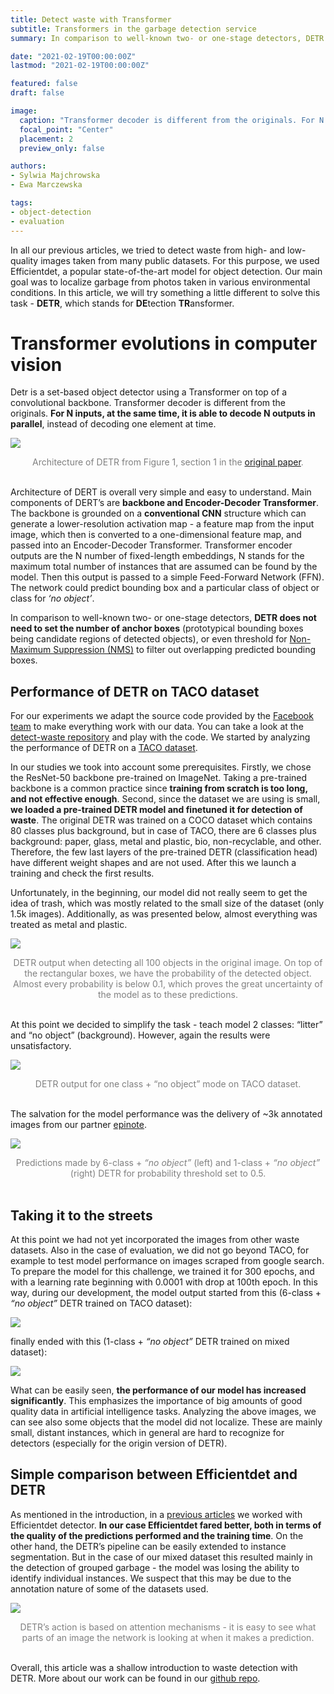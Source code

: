 ```yaml
---
title: Detect waste with Transformer
subtitle: Transformers in the garbage detection service
summary: In comparison to well-known two- or one-stage detectors, DETR does not need to set the number of anchor boxes or even threshold for NMS algorithm.

date: "2021-02-19T00:00:00Z"
lastmod: "2021-02-19T00:00:00Z"

featured: false
draft: false

image:
  caption: "Transformer decoder is different from the originals. For N inputs, at the same time, it is able to decode N outputs in parallel."
  focal_point: "Center"
  placement: 2
  preview_only: false

authors:
- Sylwia Majchrowska
- Ewa Marczewska

tags:
- object-detection
- evaluation
---
```

In all our previous articles, we tried to detect waste from high- and low-quality images taken from many public datasets. For this purpose, we used Efficientdet, a popular state-of-the-art model for object detection. Our main goal was to localize garbage from photos taken in various environmental conditions. In this article, we will try something a little different to solve this task - **DETR**, which stands for **DE**tection **TR**ansformer.

# Transformer evolutions in computer vision

Detr is a set-based object detector using a Transformer on top of a convolutional backbone. Transformer decoder is different from the originals. **For N inputs, at the same time, it is able to decode N outputs in parallel**, instead of decoding one element at time.

![](Architecture.png)
<center>
<span style="color:grey; font-size:1em;">Architecture of DETR from Figure 1, section 1 in the <a href="https://arxiv.org/pdf/2005.12872.pdf">original paper</a>.</span>
</center>
<br>

Architecture of DERT is overall very simple and easy to understand. Main components of DERT’s are **backbone and Encoder-Decoder Transformer**. The backbone is grounded on a **conventional CNN** structure which can generate a lower-resolution activation map - a feature map from the input image, which then is converted to a one-dimensional feature map, and passed into an Encoder-Decoder Transformer. Transformer encoder outputs are the N number of fixed-length embeddings, N stands for the maximum total number of instances that are assumed can be found by the model. Then this output is passed to a simple Feed-Forward Network (FFN). The network could predict bounding box and a particular class of object or class for <i>‘no object’</i>.

In comparison to well-known two- or one-stage detectors, **DETR does not need to set the number of anchor boxes** (prototypical bounding boxes being candidate regions of detected objects), or even threshold for [Non-Maximum Suppression (NMS)](https://arxiv.org/pdf/1704.04503.pdf) to filter out overlapping predicted bounding boxes.

## Performance of DETR on TACO dataset

For our experiments we adapt the source code provided by the [Facebook team](https://github.com/facebookresearch/detr) to make everything work with our data. You can take a look at the [detect-waste repository](https://github.com/wimlds-trojmiasto/detect-waste/tree/main/detr) and play with the code. We started by analyzing the performance of DETR on a [TACO dataset](http://tacodataset.org/).

In our studies we took into account some prerequisites. Firstly, we chose the ResNet-50 backbone pre-trained on ImageNet. Taking a pre-trained backbone is a common practice since **training from scratch is too long, and not effective enough**. Second, since the dataset we are using is small, **we loaded a pre-trained DETR model and finetuned it for detection of waste**. The original DETR was trained on a COCO dataset which contains 80 classes plus background, but in case of TACO, there are 6 classes plus background: paper, glass, metal and plastic, bio, non-recyclable, and other. Therefore, the few last layers of the pre-trained DETR (classification head) have different weight shapes and are not used. After this we launch a training and check the first results.

Unfortunately, in the beginning, our model did not really seem to get the idea of trash, which was mostly related to the small size of the dataset (only 1.5k images). Additionally, as was presented below, almost everything was treated as metal and plastic.

![](TACO-6.png)
<center>
<span style="color:grey; font-size:1em;">DETR output when detecting all 100 objects in the original image. On top of the rectangular boxes, we have the probability of the detected object. Almost every probability is below 0.1, which proves the great uncertainty of the model as to these predictions.</span>
</center>
<br>

At this point we decided to simplify the task - teach model 2 classes: “litter” and “no object” (background). However, again the results were unsatisfactory.

![](TACO-1.png)
<center>
<span style="color:grey; font-size:1em;">DETR output for one class + “no object” mode on TACO dataset.</span>
</center>
<br>

The salvation for the model performance was the delivery of ~3k annotated images from our partner [epinote](https://epinote.ai/).

![](epinote.png)
<center>
<span style="color:grey; font-size:1em;">Predictions made by 6-class + <i>“no object”</i> (left) and 1-class + <i>“no object”</i> (right) DETR for probability threshold set to 0.5.</span>
</center>
<br>

## Taking it to the streets

At this point we had not yet incorporated the images from other waste datasets. Also in the case of evaluation, we did not go beyond TACO, for example to test model performance on images scraped from google search. To prepare the model for this challenge, we trained it for 300 epochs, and with a learning rate beginning with 0.0001 with drop at 100th epoch. In this way, during our development, the model output started from this (6-class + <i>“no object”</i> DETR trained on TACO dataset):

![](streetTACO-6.png)

finally ended with this (1-class + <i>“no object”</i> DETR trained on mixed dataset):

![](streetMulti-1.png)

What can be easily seen, **the performance of our model has increased significantly**. This emphasizes the importance of big amounts of good quality data in artificial intelligence tasks. Analyzing the above images, we can see also some objects that the model did not localize. These are mainly small, distant instances, which in general are hard to recognize for detectors (especially for the origin version of DETR).

## Simple comparison between Efficientdet and DETR

As mentioned in the introduction, in a [previous articles](https://detectwaste.ml/post/10-multidatasets-results/) we worked with Efficientdet detector. **In our case Efficientdet fared better, both in terms of the quality of the predictions performed and the training time**. On the other hand, the DETR’s pipeline can be easily extended to instance segmentation. But in the case of our mixed dataset this resulted mainly in the detection of grouped garbage - the model was losing the ability to identify individual instances. We suspect that this may be due to the annotation nature of some of the datasets used.

![](attention.png)
<center>
<span style="color:grey; font-size:1em;">DETR’s action is based on attention mechanisms - it is easy to see what parts of an image the network is looking at when it makes a prediction.</span>
</center>
<br>

Overall, this article was a shallow introduction to waste detection with DETR. More about our work can be found in our [github repo](https://github.com/wimlds-trojmiasto/detect-waste/blob/main/detr/notebooks).
